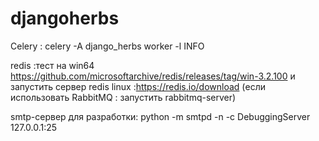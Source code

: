 # djangoherbs



Celery : celery -A django_herbs worker -l INFO

redis :тест на win64 https://github.com/microsoftarchive/redis/releases/tag/win-3.2.100 и запустить сервер
redis linux :https://redis.io/download
(если использовать RabbitMQ : запустить rabbitmq-server)


smtp-сервер для разработки:  python -m smtpd -n -c DebuggingServer 127.0.0.1:25
